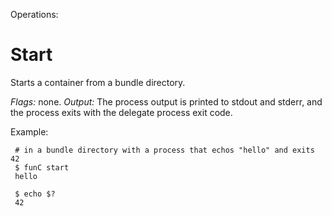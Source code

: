 Operations: 

# Start

Starts a container from a bundle directory. 

*Flags:* none.
*Output:* The process output is printed to stdout and stderr, and the process exits with the delegate process exit code.

Example:
~~~~
 # in a bundle directory with a process that echos "hello" and exits 42
 $ funC start
 hello
 
 $ echo $?
 42
~~~~